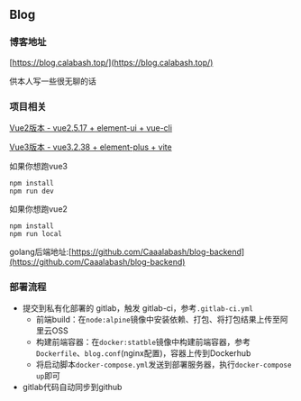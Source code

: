 ## Blog

### 博客地址

[https://blog.calabash.top/](https://blog.calabash.top/)

供本人写一些很无聊的话

### 项目相关

[Vue2版本 - vue2.5.17 + element-ui + vue-cli](https://github.com/Caaalabash/blog-frontend/tree/f-go-version)

[Vue3版本 - vue3.2.38 + element-plus + vite](https://github.com/Caaalabash/blog-frontend)

如果你想跑vue3

````shell
npm install
npm run dev
````

如果你想跑vue2

````shell
npm install
npm run local
````

golang后端地址:[https://github.com/Caaalabash/blog-backend](https://github.com/Caaalabash/blog-backend)

### 部署流程

+ 提交到私有化部署的 gitlab，触发 gitlab-ci，参考`.gitlab-ci.yml`
    + 前端build：在`node:alpine`镜像中安装依赖、打包、将打包结果上传至阿里云OSS
    + 构建前端容器：在`docker:statble`镜像中构建前端容器，参考`Dockerfile`、`blog.conf`(nginx配置)，容器上传到Dockerhub
    + 将启动脚本`docker-compose.yml`发送到部署服务器，执行`docker-compose up`即可
+ gitlab代码自动同步到github